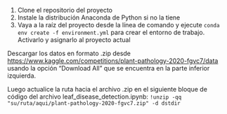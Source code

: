 1. Clone el repositorio del proyecto
2. Instale la distribución Anaconda de Python si no la tiene
3. Vaya a la raíz del proyecto desde la línea de comando y ejecute `conda env create -f environment.yml` para crear el entorno de trabajo. Activarlo y asignarlo al proyecto actual

Descargar los datos en formato .zip desde https://www.kaggle.com/competitions/plant-pathology-2020-fgvc7/data usando la opción “Download All” que se encuentra en la parte inferior izquierda.

Luego actualice la ruta hacia el archivo .zip en el siguiente bloque de código del archivo leaf_disease_detection.ipynb:
`!unzip -qq "su/ruta/aqui/plant-pathology-2020-fgvc7.zip" -d dstdir`